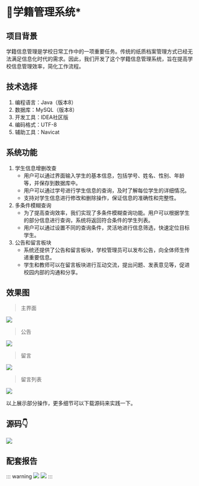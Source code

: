 # 🧾学籍管理系统*

<MyGlobalComponent />

## 项目背景 

学籍信息管理是学校日常工作中的一项重要任务。传统的纸质档案管理方式已经无法满足信息化时代的需求。因此，我们开发了这个学籍信息管理系统，旨在提高学校信息管理效率，简化工作流程。

## 技术选择

1. 编程语言：Java（版本8）
2. 数据库：MySQL（版本8）
3. 开发工具：IDEA社区版
4. 编码格式：UTF-8
5. 辅助工具：Navicat

## 系统功能

1. 学生信息增删改查
    - 用户可以通过界面输入学生的基本信息，包括学号、姓名、性别、年龄等，并保存到数据库中。
    - 用户可以通过学号进行学生信息的查询，及时了解每位学生的详细情况。
    - 支持对学生信息进行修改和删除操作，保证信息的准确性和完整性。
2. 多条件模糊查询
    - 为了提高查询效率，我们实现了多条件模糊查询功能。用户可以根据学生的部分信息进行查询，系统将返回符合条件的学生列表。
    - 用户可以通过设置不同的查询条件，灵活地进行信息筛选，快速定位目标学生。
3. 公告和留言板块
    - 系统还提供了公告和留言板块，学校管理员可以发布公告，向全体师生传递重要信息。
    - 学生和教师可以在留言板块进行互动交流，提出问题、发表意见等，促进校园内部的沟通和分享。

## 效果图
> 主界面

![](http://cdn.qiniu.liyansheng.top/img/7f0bfaf035c245ecae2fcbc6652016f7.png)
> 公告

![](http://cdn.qiniu.liyansheng.top/img/1317f371b23a4daebb2457ed19e703ce.png)
> 留言

![](http://cdn.qiniu.liyansheng.top/img/7104ee8bace747568a6faa3ec851af09.png)
> 留言列表

![](http://cdn.qiniu.liyansheng.top/img/f4568631f55b47158a1d94104d1d4337.png)


以上展示部分操作，更多细节可以下载源码来实践一下。



## 源码👇
<gzh />

![](http://cdn.qiniu.liyansheng.top/img/20240526172339.png)

## 配套报告

::: warning
![](http://cdn.qiniu.liyansheng.top/img/20240618164912.png)
![](http://cdn.qiniu.liyansheng.top/img/20240618165214.png)
:::
